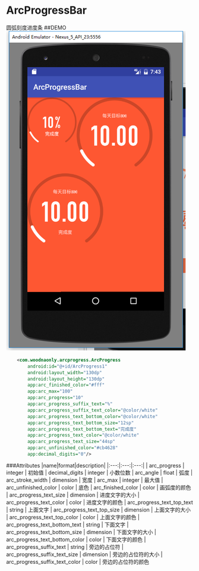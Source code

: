 # ArcProgressBar
圆弧刻度进度条
##DEMO
![](./arcprogressbar.png)
```xml
    <com.woodnaonly.arcprogress.ArcProgress
        android:id="@+id/ArcProgress1"
        android:layout_width="130dp"
        android:layout_height="130dp"
        app:arc_finished_color="#fff"
        app:arc_max="100"
        app:arc_progress="10"
        app:arc_progress_suffix_text="%"
        app:arc_progress_suffix_text_color="@color/white"
        app:arc_progress_text_bottom_color="@color/white"
        app:arc_progress_text_bottom_size="12sp"
        app:arc_progress_text_bottom_text="完成度"
        app:arc_progress_text_color="@color/white"
        app:arc_progress_text_size="44sp"
        app:arc_unfinished_color="#cb4628"
        app:decimal_digits="0"/>
```
###Attributes
|name|format|description|
|:---:|:---:|:---:|
| arc_progress | integer | 初始值
| decimal_digits | integer | 小数位数
| arc_angle | float | 弧度
| arc_stroke_width | dimension | 宽度
| arc_max | integer | 最大值
| arc_unfinished_color | color | 底色
| arc_finished_color | color | 画弧度的颜色
| arc_progress_text_size | dimension | 进度文字的大小
| arc_progress_text_color | color | 进度文字的颜色
| arc_progress_text_top_text | string | 上面文字
| arc_progress_text_top_size | dimension | 上面文字的大小
| arc_progress_text_top_color | color | 上面文字的颜色
| arc_progress_text_bottom_text | string | 下面文字
| arc_progress_text_bottom_size | dimension | 下面文字的大小
| arc_progress_text_bottom_color | color | 下面文字的颜色
| arc_progress_suffix_text | string | 旁边的占位符
| arc_progress_suffix_text_size | dimension | 旁边的占位符的大小
| arc_progress_suffix_text_color | color | 旁边的占位符的颜色

